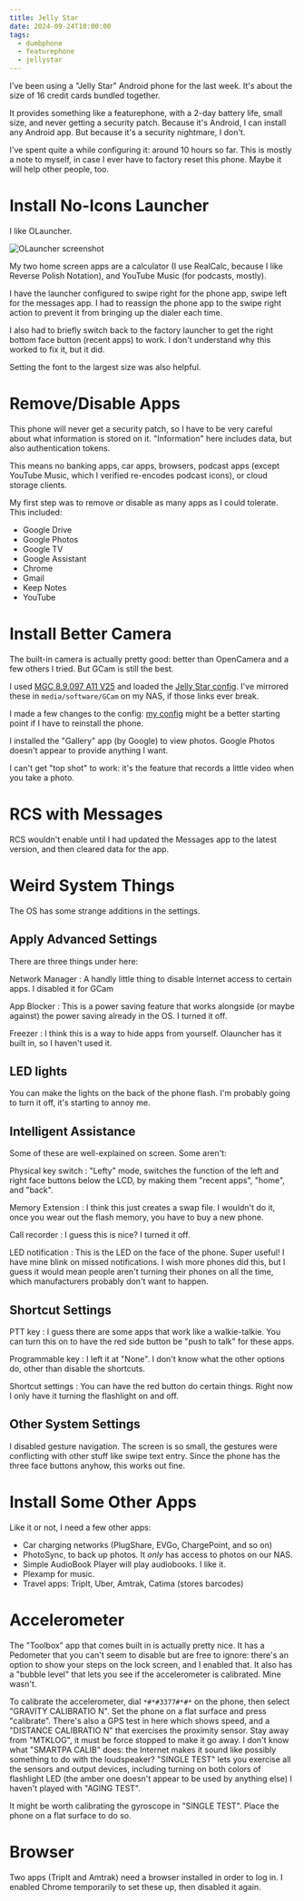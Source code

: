 ```yaml
---
title: Jelly Star
date: 2024-09-24T10:00:00
tags:
  - dumbphone
  - featurephone
  - jellystar
---
```


I've been using a "Jelly Star" Android phone for the last week.
It's about the size of 16 credit cards bundled together.

It provides something like a featurephone,
with a 2-day battery life,
small size,
and never getting a security patch.
Because it's Android, I can install any Android app.
But because it's a security nightmare, I don't.

I've spent quite a while configuring it:
around 10 hours so far.
This is mostly a note to myself,
in case I ever have to factory reset this phone.
Maybe it will help other people, too.


Install No-Icons Launcher
=========================

I like OLauncher.

![OLauncher screenshot](Screenshot_20240924-113320.png)

My two home screen apps are a calculator (I use RealCalc,
because I like Reverse Polish Notation), and
YouTube Music (for podcasts, mostly).

I have the launcher configured to swipe right for the phone app,
swipe left for the messages app.
I had to reassign the phone app to the swipe right action
to prevent it from bringing up the dialer each time.

I also had to briefly switch back to the factory launcher
to get the right bottom face button (recent apps) to work.
I don't understand why this worked to fix it, but it did.

Setting the font to the largest size was also helpful.



Remove/Disable Apps
===================

This phone will never get a security patch,
so I have to be very careful about what information is stored on it.
"Information" here includes data,
but also authentication tokens.

This means no banking apps, car apps, browsers, podcast apps (except YouTube Music,
which I verified re-encodes podcast icons), or cloud storage clients.

My first step was to remove or disable as many apps as I could tolerate.
This included:

* Google Drive
* Google Photos
* Google TV
* Google Assistant
* Chrome
* Gmail
* Keep Notes
* YouTube



Install Better Camera
=====================

The built-in camera is actually pretty good:
better than OpenCamera and a few others I tried.
But GCam is still the best.

I used [MGC 8.9.097 A11 V25](https://www.celsoazevedo.com/files/android/google-camera/dev-bsg/f/dl227/)
and loaded the [Jelly Star config](https://www.celsoazevedo.com/files/android/google-camera/f/configs-bsg-05/).
I've mirrored these in `media/software/GCam` on my NAS,
if those links ever break.

I made a few changes to the config:
[my config](js2.xml) might be a better starting point
if I have to reinstall the phone.

I installed the "Gallery" app (by Google)
to view photos.
Google Photos doesn't appear to provide anything I want.

I can't get "top shot" to work:
it's the feature that records a little video when you take a photo.


RCS with Messages
=================

RCS wouldn't enable until I had updated the Messages app to the latest version,
and then cleared data for the app.


Weird System Things
===================

The OS has some strange additions in the settings.

Apply Advanced Settings
-----------------------

There are three things under here:

Network Manager
: A handly little thing to disable Internet access to certain apps.
I disabled it for GCam

App Blocker
: This is a power saving feature that works alongside (or maybe against)
the power saving already in the OS. I turned it off.

Freezer
: I think this is a way to hide apps from yourself.
Olauncher has it built in, so I haven't used it.


LED lights
----------

You can make the lights on the back of the phone flash.
I'm probably going to turn it off,
it's starting to annoy me.

Intelligent Assistance
----------------------

Some of these are well-explained on screen.
Some aren't:

Physical key switch
: "Lefty" mode, switches the function of the left and right face buttons
below the LCD, by making them "recent apps", "home", and "back".

Memory Extension
: I think this just creates a swap file. I wouldn't do it,
once you wear out the flash memory, you have to buy a new phone.

Call recorder
: I guess this is nice? I turned it off.

LED notification
: This is the LED on the face of the phone.
Super useful! I have mine blink on missed notifications.
I wish more phones did this, but I guess it would mean
people aren't turning their phones on all the time,
which manufacturers probably don't want to happen.


Shortcut Settings
----------------

PTT key
: I guess there are some apps that work like a walkie-talkie.
You can turn this on to have the red side button be "push to talk"
for these apps.

Programmable key
: I left it at "None". I don't know what the other options do,
other than disable the shortcuts.

Shortcut settings
: You can have the red button do certain things.
Right now I only have it turning the flashlight on and off.


Other System Settings
---------------------

I disabled gesture navigation.
The screen is so small,
the gestures were conflicting with other stuff like swipe text entry.
Since the phone has the three face buttons anyhow,
this works out fine.


Install Some Other Apps
======================

Like it or not,
I need a few other apps:

* Car charging networks (PlugShare, EVGo, ChargePoint, and so on)
* PhotoSync, to back up photos. It *only* has access to photos on our NAS.
* Simple AudioBook Player will play audiobooks. I like it.
* Plexamp for music.
* Travel apps: TripIt, Uber, Amtrak, Catima (stores barcodes)


Accelerometer
=======

The "Toolbox" app that comes built in is actually pretty nice.
It has a Pedometer that you can't seem to disable but are free to ignore:
there's an option to show your steps on the lock screen, and I enabled that.
It also has a "bubble level" that lets you see if the accelerometer is calibrated.
Mine wasn't.

To calibrate the accelerometer,
dial `*#*#3377#*#*` on the phone,
then select "GRAVITY CALIBRATIO N".
Set the phone on a flat surface and press "calibrate".
There's also a GPS test in here which shows speed,
and a "DISTANCE CALIBRATIO N" that exercises the proximity sensor.
Stay away from "MTKLOG", it must be force stopped to make it go away.
I don't know what "SMARTPA CALIB" does:
the Internet makes it sound like possibly something to do with the loudspeaker?
"SINGLE TEST" lets you exercise all the sensors and output devices,
including turning on both colors of flashlight LED (the amber one doesn't appear to be used by anything else)
I haven't played with "AGING TEST".

It might be worth calibrating the gyroscope in "SINGLE TEST".
Place the phone on a flat surface to do so.


Browser
=======

Two apps (TripIt and Amtrak) need a browser installed in order to log in.
I enabled Chrome temporarily to set these up,
then disabled it again.
